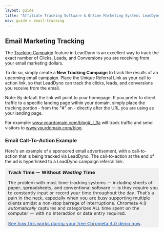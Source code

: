 ```yaml
---
layout: guide
title: "Affiliate Tracking Software & Online Marketing System: LeadDyno"
nav: guide > email-tracking
---
```


## Email Marketing Tracking

The [Tracking Campaign](/guide/tracking-campaigns.html) feature in LeadDyno is an excellent way to track the exact number of
Clicks, Leads, and Conversions you are receiving from your email marketing dollars.

To do so, simply create a **New Tracking Campaign** to track the results of an upcoming email campaign.  Place the
Unique Referral Link as your call to action link, so that LeadDyno can track the clicks, leads, and conversions you receive
from the email.

Note: By default the link will point to your homepage.  If you prefer to direct traffic to a specific landing page
within your domain, simply place the tracking portion - from the "#" on - directly after the URL you are using as your
landing page.

For example: www.yourdomain.com/blog#_l_3a will track traffic and send visitors to www.yourdomain.com/blog.

### Email Call-To-Action Example

Here's an example of a sponsored email advertisement, with a call-to-action that is being tracked via LeadDyno.  The
call-to-action at the end of the ad is hyperlinked to a LeadDyno campaign referral link.

![Email Tracking](img/email-call-to-action.png)
